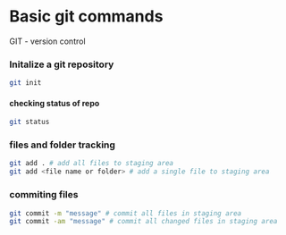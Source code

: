 # Basic git commands
GIT - version control

### Initalize a git repository
```bash
git init
```

#### checking status of repo
```bash
git status
```

### files and folder tracking
```bash
git add . # add all files to staging area
git add <file name or folder> # add a single file to staging area
```

### commiting files
```bash
git commit -m "message" # commit all files in staging area
git commit -am "message" # commit all changed files in staging area
```